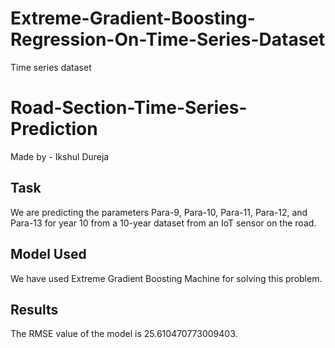 # Extreme-Gradient-Boosting-Regression-On-Time-Series-Dataset
Time series dataset

# Road-Section-Time-Series-Prediction

Made by - Ikshul Dureja

## Task
We are predicting the parameters Para-9, Para-10, Para-11, Para-12, and Para-13 for year 10 from a 10-year dataset from an IoT sensor on the road.

## Model Used
We have used Extreme Gradient Boosting Machine for solving this problem.

## Results
The RMSE value of the model is 25.610470773009403.
